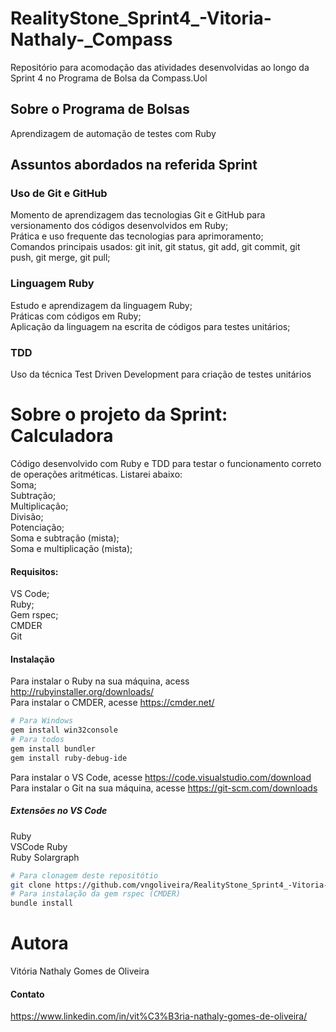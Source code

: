 # RealityStone_Sprint4_-Vitoria-Nathaly-_Compass
Repositório para acomodação das atividades desenvolvidas ao longo da Sprint 4 no Programa de Bolsa da Compass.Uol
## Sobre o Programa de Bolsas
Aprendizagem de automação de testes com Ruby
## Assuntos abordados na referida Sprint
### Uso de Git e GitHub
Momento de aprendizagem das tecnologias Git e GitHub para versionamento dos códigos desenvolvidos em Ruby;<br />
Prática e uso frequente das tecnologias para aprimoramento;<br />
Comandos principais usados: git init, git status, git add, git commit, git push, git merge, git pull;
### Linguagem Ruby
Estudo e aprendizagem da linguagem Ruby;<br />
Práticas com códigos em Ruby;<br />
Aplicação da linguagem na escrita de códigos para testes unitários;
### TDD
Uso da técnica Test Driven Development para criação de testes unitários
# Sobre o projeto da Sprint: Calculadora
Código desenvolvido com Ruby e TDD para testar o funcionamento correto de operações aritméticas. Listarei abaixo:  <br />
Soma; <br />
Subtração; <br />
Multiplicação; <br />
Divisão; <br />
Potenciação; <br />
Soma e subtração (mista); <br />
Soma e multiplicação  (mista); <br />
#### Requisitos:
VS Code;  <br />
Ruby; <br />
Gem rspec; <br />
CMDER <br />
Git
#### Instalação
Para instalar o Ruby  na sua máquina, acess http://rubyinstaller.org/downloads/ <br />
Para instalar o CMDER, acesse https://cmder.net/ <br />
```bash
# Para Windows
gem install win32console
# Para todos
gem install bundler
gem install ruby-debug-ide
```
Para instalar o VS Code, acesse https://code.visualstudio.com/download <br />
Para instalar o Git na sua máquina, acesse https://git-scm.com/downloads
#####  Extensões no VS Code
Ruby <br />
VSCode Ruby <br />
Ruby Solargraph
```bash
# Para clonagem deste repositótio
git clone https://github.com/vngoliveira/RealityStone_Sprint4_-Vitoria-Nathaly-_Compass.git
# Para instalação da gem rspec (CMDER)
bundle install

```
# Autora
Vitória Nathaly Gomes de Oliveira
#### Contato
https://www.linkedin.com/in/vit%C3%B3ria-nathaly-gomes-de-oliveira/
